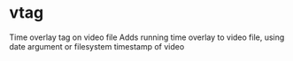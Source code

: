 # vtag
Time overlay tag on video file
Adds running time overlay to video file, using date argument or filesystem timestamp of video
